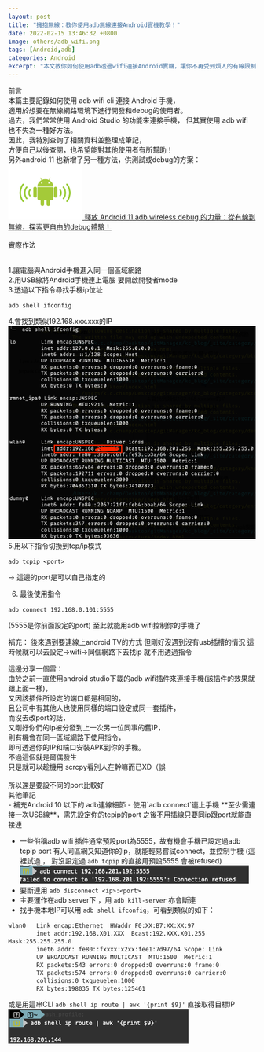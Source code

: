 ```yaml
---
layout: post
title: "擁抱無線：教你使用adb無線連接Android實機教學！"
date: 2022-02-15 13:46:32 +0800
image: others/adb_wifi.png
tags: [Android,adb]
categories: Android
excerpt: "本文教你如何使用adb透過wifi連接Android實機，讓你不再受到煩人的有線限制，輕鬆進行開發與測試。"
---
```



<div class="c-border-main-title-2">前言</div>
本篇主要記錄如何使用 adb wifi cli 連接 Android 手機，<br>
適用於想要在無線網路環境下進行開發和debug的使用者。<br>
過去，我們常常使用 Android Studio 的功能來連接手機，
但其實使用 adb wifi 也不失為一種好方法。<br>
因此，我特別查詢了相關資料並整理成筆記，<br>
方便自己以後查閱，也希望能對其他使用者有所幫助！<br>



 <div class="table_container">
    <span style="text-align:center;">另外android 11 也新增了另一種方法，供測試或debug的方案：</span><br>
   <a href="{{site.baseurl}}/2022/02/22/android-adb-wifi-note-detail/">
     <img src="/images/others/adb_wifi.png" alt="Cover" width="30%"/>
   </a>
   <a href="{{site.baseurl}}/2022/02/22/android-adb-wifi-note-detail/">釋放 Android 11 adb wireless debug 的力量：從有線到無線，探索更自由的debug體驗！</a>
 </div><br>



<div class="c-border-main-title-2">實際作法</div><br>

 1.讓電腦與Android手機進入同一個區域網路<br>
 2.用USB線將Android手機連上電腦 要開啟開發者mode<br>
 3.透過以下指令尋找手機ip位址<br>

 ```linux
 adb shell ifconfig
 ```
 4.會找到類似192.168.xxx.xxx的IP<br>
 <img src="/images/others/ipconfig.png"/><br>
 5.用以下指令切換到tcp/ip模式<br>
 ```linux
 adb tcpip <port>
 ```
 -> 這邊的port是可以自己指定的<br>


 6. 最後使用指令<br>
 ```
 adb connect 192.168.0.101:5555
 ```
 (5555是你前面設定的port)
 至此就能用adb wifi控制你的手機了

 補充：
 後來遇到要連線上android TV的方式
 但剛好沒遇到沒有usb插槽的情況
 這時候就可以去設定->wifi->同個網路下去找ip
 就不用透過指令

 <div class="c-border-content-title-4">這邊分享一個雷：</div>
由於之前一直使用android studio下載的adb wifi插件來連接手機(該插件的效果就跟上面一樣)，<br>
又因該插件所設定的端口都是相同的，<br>
且公司中有其他人也使用同樣的端口設定或同一套插件，<br>
而沒去改port的話，<br>
又剛好你們的ip被分發到上一次另一位同事的舊IP，<br>
則有機會在同一區域網路下使用指令，<br>
即可透過你的IP和端口安裝APK到你的手機。<br>
不過這個就是爾偶發生<br>
只是就可以趁機用 scrcpy看別人在幹嘛而已XD（誤<br><br>
所以還是要設不同的port比較好

<div class="c-border-main-title-2">其他筆記</div>
- 補充Android 10 以下的 adb連線細節
  - 使用`adb connect`連上手機 **至少需連接一次USB線**，需先設定你的tcpip的port
 之後不用插線只要同ip跟port就能直接連

  - 一些俗稱adb wifi 插件通常預設port為5555，故有機會手機已設定過adb tcpip port
 有人同區網又知道你的ip，就能輕易嘗試connect，並控制手機
 (這裡試過 ， 對沒設定過 `adb tcpip` 的直接用預設5555 會被refused)
 ![adb-connect.png](/images/others/adb-connect.png)
  - 要斷連用 `adb disconnect <ip>:<port>`
  - 主要運作在adb server下 ，用 `adb kill-server` 亦會斷連
  - 找手機本地IP可以用 `adb shell ifconfig`，可看到類似的如下：
 ```
 wlan0   Link encap:Ethernet  HWaddr F0:XX:B7:XX:XX:97
         inet addr:192.168.X01.XXX  Bcast:192.XXX.X01.255  Mask:255.255.255.0
         inet6 addr: fe80::fxxxx:x2xx:fee1:7d97/64 Scope: Link
         UP BROADCAST RUNNING MULTICAST  MTU:1500  Metric:1
         RX packets:543 errors:0 dropped:0 overruns:0 frame:0
         TX packets:574 errors:0 dropped:0 overruns:0 carrier:0
         collisions:0 txqueuelen:1000
         RX bytes:198035 TX bytes:125461
 ```
   或是用這串CLI `adb shell ip route | awk '{print $9}'`
   直接取得目標IP<br>
    ![adb-ip-photo.png](/images/others/adb-ip-photo.png)
